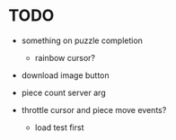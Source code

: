 # TODO

- something on puzzle completion
    - rainbow cursor?

- download image button

- piece count server arg

- throttle cursor and piece move events?
    - load test first

